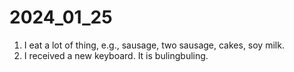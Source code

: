 # 2024_01_25

1. I eat a lot of thing, e.g., sausage, two sausage, cakes, soy milk.
1. I received a new keyboard. It is bulingbuling.

